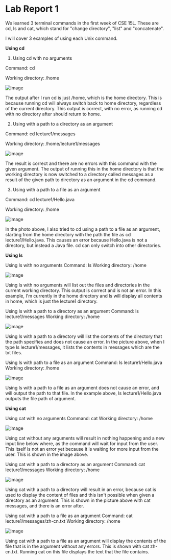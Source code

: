 # **Lab Report 1**
We learned 3 terminal commands in the first week of CSE 15L. These are cd, ls and cat, which stand for "change directory", "list" and "concatenate".

I will cover 3 examples of using each Unix command.

**Using cd**

1. Using cd with no arguments
   
Command: cd

Working directory: /home

![image](https://github.com/kevinkchen1/cse15l-lab-reports/assets/108315438/8abad140-7b3b-4e81-a1fb-00a13f9b1dd2)

The output after I run cd is just /home, which is the home directory. This is because running cd will always switch back to home directory, regardless of the current directory. This output is correct, with no error, as running cd with no directory after should return to home.

2. Using with a path to a directory as an argument
   
Command: cd lecture1/messages

Working directory: /home/lecture1/messages

![image](https://github.com/kevinkchen1/cse15l-lab-reports/assets/108315438/c8284048-eb6d-42bf-81a4-9e1067234e02)

The result is correct and there are no errors with this command with the given argument. The output of running this in the home directory is that the working directory is now switched to a directory called messages as a result of the given path to directory as an argument in the cd command.

3. Using with a path to a file as an argument
   
Command: cd lecture1/Hello.java

Working directory: /home

![image](https://github.com/kevinkchen1/cse15l-lab-reports/assets/108315438/0a696e53-99b1-4c3b-a670-aa0050f34327)

In the photo above, I also tried to cd using a path to a file as an argument, starting from the home directory with the path the file as cd lecture1/Hello.java. This causes an error because Hello.java is not a directory, but instead a Java file. cd can only switch into other directories.


**Using ls**

Using ls with no arguments
Command: ls
Working directory: /home

![image](https://github.com/kevinkchen1/cse15l-lab-reports/assets/108315438/86075145-ebaa-44da-8d62-b2a205b5b8c0)

Using ls with no arguments will list out the files and directories in the current working directory. This output is correct and is not an error. In this example, I'm currently in the home directory and ls will display all contents in home, which is just the lecture1 directory. 


Using ls with a path to a directory as an argument
Command: ls lecture1/messages
Working directory: /home

![image](https://github.com/kevinkchen1/cse15l-lab-reports/assets/108315438/cff186a7-40ad-4d6a-8d80-265b18200dcb)



Using ls with a path to a directory will list the contents of the directory that the path specifies and does not cause an error. In the picture above, when I type ls lecture1/messages, it lists the contents in messages which are the txt files.


Using ls with path to a file as an argument
Command: ls lecture1/Hello.java
Working directory: /home

![image](https://github.com/kevinkchen1/cse15l-lab-reports/assets/108315438/1e96c1eb-dfb8-421f-a8f6-ae79a1ee6698)


Using ls with a path to a file as an argument does not cause an error, and will output the path to that file. In the example above, ls lecture1/Hello.java outputs the file path of argument.

**Using cat**

Using cat with no arguments
Command: cat
Working directory: /home

![image](https://github.com/kevinkchen1/cse15l-lab-reports/assets/108315438/981e9899-dea4-4e15-8090-c1e51211ecd8)


Using cat without any arguments will result in nothing happening and a new input line below where, as the command will wait for input from the user. This itself is not an error yet because it is waiting for more input from the user. This is shown in the image above.


Using cat with a path to a directory as an argument
Command: cat lecture1/messages
Working directory: /home

![image](https://github.com/kevinkchen1/cse15l-lab-reports/assets/108315438/476e717d-6943-4847-894b-0858d686cdb7)

Using cat with a path to a directory will result in an error, because cat is used to display the content of files and this isn't possible when given a directory as an argument. This is shown in the picture above with cat messages, and there is an error after.

Using cat with a path to a file as an argument
Command: cat lecture1/messages/zh-cn.txt
Working directory: /home

![image](https://github.com/kevinkchen1/cse15l-lab-reports/assets/108315438/61e01679-a76a-4449-a3bd-99370921105e)

Using cat with a path to a file as an argument will display the contents of the file that is in the argument without any errors. This is shown with cat zh-cn.txt. Running cat on this file displays the text that the file contains.
